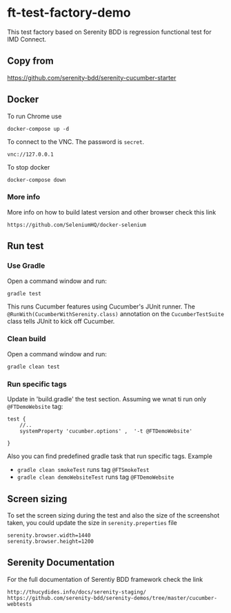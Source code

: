 # ft-test-factory-demo

This test factory based on Serenity BDD is regression functional test for IMD Connect.

## Copy from

https://github.com/serenity-bdd/serenity-cucumber-starter

## Docker

To run Chrome use
```
docker-compose up -d
```

To connect to the VNC. The password is `secret`.
```
vnc://127.0.0.1
```

To stop docker
```
docker-compose down
```

### More info
More info on how to build latest version and other browser check this link
```
https://github.com/SeleniumHQ/docker-selenium
```

## Run test

### Use Gradle

Open a command window and run:
```
gradle test
```
This runs Cucumber features using Cucumber's JUnit runner. The `@RunWith(CucumberWithSerenity.class)` annotation on the `CucumberTestSuite`
class tells JUnit to kick off Cucumber.

### Clean build
Open a command window and run:
```
gradle clean test
```

### Run specific tags
Update in 'build.gradle' the test section. Assuming we wnat ti run only `@FTDemoWebsite` tag:

```
test {
    //..
    systemProperty 'cucumber.options' ,  '-t @FTDemoWebsite'

}
```
Also you can find predefined gradle task that run specific tags. Example 
* `gradle clean smokeTest` runs tag `@FTSmokeTest`
* `gradle clean demoWebsiteTest` runs tag `@FTDemoWebsite`

## Screen sizing
To set the screen sizing during the test and also the size of the screenshot taken, you could update the size in `serenity.preperties` file
```
serenity.browser.width=1440
serenity.browser.height=1200
```

## Serenity Documentation
For the full documentation of Serentiy BDD framework check the link
```
http://thucydides.info/docs/serenity-staging/
https://github.com/serenity-bdd/serenity-demos/tree/master/cucumber-webtests
```
